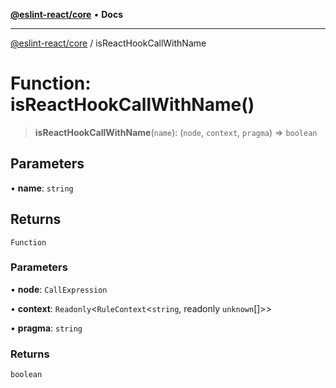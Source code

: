 [**@eslint-react/core**](../README.md) • **Docs**

***

[@eslint-react/core](../README.md) / isReactHookCallWithName

# Function: isReactHookCallWithName()

> **isReactHookCallWithName**(`name`): (`node`, `context`, `pragma`) => `boolean`

## Parameters

• **name**: `string`

## Returns

`Function`

### Parameters

• **node**: `CallExpression`

• **context**: `Readonly`\<`RuleContext`\<`string`, readonly `unknown`[]\>\>

• **pragma**: `string`

### Returns

`boolean`
